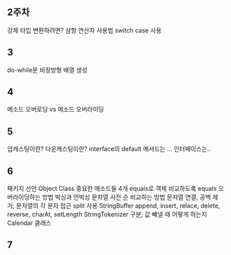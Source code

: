 ## 2주차
강제 타입 변환하려면?
삼항 연산자 사용법
switch case 사용
## 3
do-while문
비정방형 배열 생성

## 4
메소드 오버로딩 vs 메소드 오버라이딩

## 5
업캐스팅이란?
다운캐스팅이란?
interface의 default 메서드는 ...
인터페이스는..
## 6
패키지 선언
Object Class 중요한 메소드들 4개
equals로 객체 비교하도록 equals 오버라이딩하는 방법
박싱과 언박싱
문자열 사전 순 비교하는 방법
문자열 연결, 공백 제거, 문자열의 각 문자 접근
split 사용
StringBuffer append, insert, relace, delete, reverse, charAt, setLength
StringTokenizer 구분, 값 빼낼 때 어떻게 하는지
Calendar 클래스
## 7


